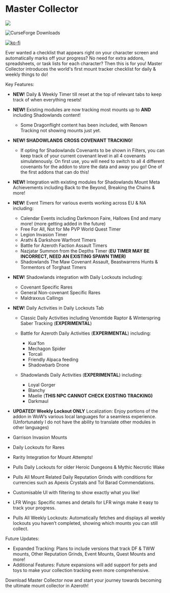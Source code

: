 # Master Collector

![](https://media.forgecdn.net/attachments/description/1077948/description_ef2d2447-7cfd-420b-b35e-5b420689b359.png)

![CurseForge Downloads](https://img.shields.io/curseforge/dt/1077948?style=flat&logo=curseforge&logoColor=#F16436&logoSize=auto)

[![ko-fi](https://ko-fi.com/img/githubbutton_sm.svg)](https://ko-fi.com/N4N7F7NP4)

Ever wanted a checklist that appears right on your character screen and automatically marks off your progress? No need for extra addons, spreadsheets, or task lists for each character? Then this is for you! Master Collector introduces the world's first mount tracker checklist for daily & weekly things to do!

Key Features:

*   **NEW**! Daily & Weekly Timer till reset at the top of relevant tabs to keep track of when everything resets!

*   **NEW!** Existing modules are now tracking most mounts up to **AND** including Shadowlands content!
    *   Some Dragonflight content has been included, with Renown Tracking not showing mounts just yet.

*   **NEW! SHADOWLANDS** **CROSS COVENANT TRACKING!**
    *   If opting for Shadowlands Covenants to be shown in Filters, you can keep track of your current covenant level in all 4 covenants simulatenously. On first use, you will need to switch to all 4 different covenants for the addon to store the data and away you go! One of the first addons that can do this!

*   **NEW!** Integration with existing modules for Shadowlands Mount Meta Achievements including Back to the Beyond, Breaking the Chains & more!

*   **NEW**! Event Timers for various events working across EU & NA including:
    *   Calendar Events including Darkmoon Faire, Hallows End and many more! (more getting added in the future)
    *   Free For All, Not for Me PVP World Quest Timer
    *   Legion Invasion Timer
    *   Arathi & Darkshore Warfront Timers
    *   Battle for Azeroth Faction Assault Timers
    *   Nazjatar Summon from the Depths Timer (**EU TIMER MAY BE INCORRECT, NEED AN EXISTING SPAWN TIMER)**
    *   Shadowlands The Maw Covenant Assault, Beastwarrens Hunts & Tormentors of Torghast Timers

*   **NEW**! Shadowlands integration with Daily Lockouts including:
    *   Covenant Specific Rares
    *   General Non-covenant Specific Rares
    *   Maldraxxus Callings

*   **NEW**! Daily Activities in Daily Lockouts Tab
    *   Classic Daily Activities including Venomtide Raptor & Winterspring Saber Tracking (**EXPERIMENTAL**)

    *   Battle for Azeroth Daily Activities (**EXPERIMENTAL**) including:
        *   Kua'fon
        *   Mechagon Spider
        *   Torcali
        *   Friendly Alpaca feeding
        *   Shadowbarb Drone

    *   Shadowlands Daily Activities (**EXPERIMENTAL**) including:
        *   Loyal Gorger
        *   Blanchy
        *   Maelie (**THIS NPC CANNOT CHECK EXISTING TRACKING)**
        *   Darkmaul

*   **UPDATED! Weekly Lockout ONLY** Localization: Enjoy portions of the addon in WoW’s various local languages for a seamless experience. (Unfortunately I do not have the ability to translate other modules in other languages)
*   Garrison Invasion Mounts
*   Daily Lockouts for Rares
*   Rarity Integration for Mount Attempts!
*   Pulls Daily Lockouts for older Heroic Dungeons & Mythic Necrotic Wake
*   Pulls All Mount Related Daily Reputation Grinds with conditions for currencies such as Apexis Crystals and Tol Barad Commendations.
*   Customisable UI with filtering to show exactly what you like!
*   LFR Wings: Specific names and details for LFR wings make it easy to track your progress.
*   Pulls All Weekly Lockouts: Automatically fetches and displays all weekly lockouts you haven’t completed, showing which mounts you can still collect.

Future Updates:

*   Expanded Tracking: Plans to include versions that track DF & TWW mounts, Other Reputation Grinds, Event Mounts, Quest Mounts and more!
*   Additional Features: Future expansions will add support for pets and toys to make your collection tracking even more comprehensive.

Download Master Collector now and start your journey towards becoming the ultimate mount collector in Azeroth!

